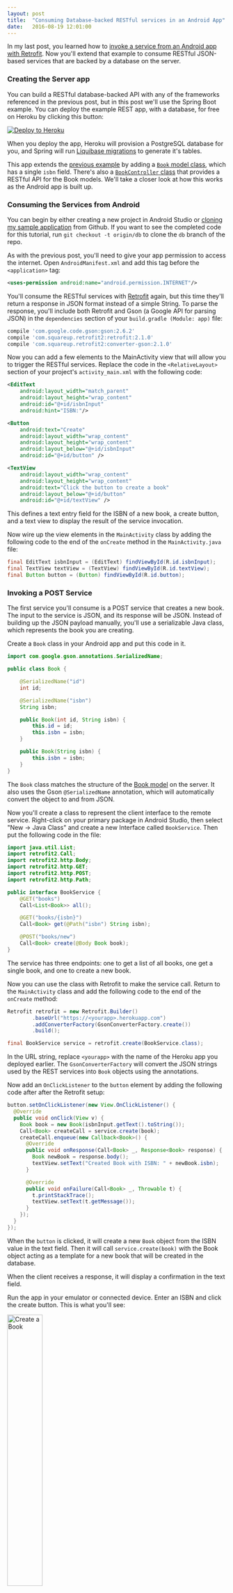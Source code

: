 ```yaml
---
layout: post
title:  "Consuming Database-backed RESTful services in an Android App"
date:   2016-08-19 12:01:00
---
```


In my last post, you learned how to [invoke a service from an Android app with Retrofit](http://jkutner.github.io/2016/08/18/android-backend-api-heroku-retrofit.html). Now you'll extend that example to consume RESTful JSON-based services that are backed by a database on the server.

### Creating the Server app

You can build a RESTful database-backed API with any of the frameworks referenced in the previous post, but in this post we'll use the Spring Boot example. You can deploy the example REST app, with a database, for free on Heroku by clicking this button:

[![Deploy to Heroku](https://camo.githubusercontent.com/c0824806f5221ebb7d25e559568582dd39dd1170/68747470733a2f2f7777772e6865726f6b7563646e2e636f6d2f6465706c6f792f627574746f6e2e706e67)](https://dashboard.heroku.com/new?&template=https%3A%2F%2Fgithub.com%2Fjkutner%2Fspring-boot-android-service#db)

When you deploy the app, Heroku will provision a PostgreSQL database for you, and Spring will run [Liquibase migrations](http://www.liquibase.org) to generate it's tables.

This app extends the [previous example](https://github.com/jkutner/spring-boot-android-service) by adding a [`Book` model class](https://github.com/jkutner/spring-boot-android-service/blob/db/src/main/java/com/example/Book.java), which has a single `isbn` field. There's also a [`BookController` class](https://github.com/jkutner/spring-boot-android-service/blob/db/src/main/java/com/example/BookController.java) that provides a RESTful API for the Book models. We'll take a closer look at how this works as the Android app is built up.

### Consuming the Services from Android

You can begin by either creating a new project in Android Studio or [cloning my sample application](https://github.com/jkutner/HerokuAndroidExample) from Github. If you want to see the completed code for this tutorial, run `git checkout -t origin/db` to clone the `db` branch of the repo.

As with the previous post, you'll need to give your app permission to access the internet. Open `AndroidManifest.xml` and add this tag before the `<application>` tag:

```xml
<uses-permission android:name="android.permission.INTERNET"/>
```

You'll consume the RESTful services with [Retrofit](https://square.github.io/retrofit/) again, but this time they'll return a response in JSON format instead of a simple String. To parse the response, you'll include both Retrofit and Gson (a Google API for parsing JSON) in  the `dependencies` section of your `build.gradle (Module: app)` file:

```ruby
compile 'com.google.code.gson:gson:2.6.2'
compile 'com.squareup.retrofit2:retrofit:2.1.0'
compile 'com.squareup.retrofit2:converter-gson:2.1.0'
```

Now you can add a few elements to the MainActivity view that will allow you to trigger the RESTful services. Replace the code in the `<RelativeLayout>` section of your project's `activity_main.xml` with the following code:

```xml
<EditText
    android:layout_width="match_parent"
    android:layout_height="wrap_content"
    android:id="@+id/isbnInput"
    android:hint="ISBN:"/>

<Button
    android:text="Create"
    android:layout_width="wrap_content"
    android:layout_height="wrap_content"
    android:layout_below="@+id/isbnInput"
    android:id="@+id/button" />

<TextView
    android:layout_width="wrap_content"
    android:layout_height="wrap_content"
    android:text="Click the button to create a book"
    android:layout_below="@+id/button"
    android:id="@+id/textView" />
```

This defines a text entry field for the ISBN of a new book, a create button, and a text view to display the result of the service invocation.

Now wire up the view elements in the `MainActivity` class by adding the following code to the end of the `onCreate` method in the `MainActivity.java` file:

```java
final EditText isbnInput = (EditText) findViewById(R.id.isbnInput);
final TextView textView = (TextView) findViewById(R.id.textView);
final Button button = (Button) findViewById(R.id.button);
```

### Invoking a POST Service

The first service you'll consume is a POST service that creates a new book.
The input to the service is JSON, and its response will be JSON. Instead of building up the JSON payload manually, you'll use a serializable Java class, which represents the book you are creating.

Create a `Book` class in your Android app and put this code in it.

```java
import com.google.gson.annotations.SerializedName;

public class Book {

    @SerializedName("id")
    int id;

    @SerializedName("isbn")
    String isbn;

    public Book(int id, String isbn) {
        this.id = id;
        this.isbn = isbn;
    }

    public Book(String isbn) {
        this.isbn = isbn;
    }
}
```

The `Book` class matches the structure of the [Book model](https://github.com/jkutner/spring-boot-android-service/blob/db/src/main/java/com/example/Book.java) on the server. It also uses the Gson `@SerializedName` annotation, which will automatically convert the object to and from JSON.

Now you'll create a class to represent the client interface to the remote service. Right-click on your primary package in Android Studio, then select "New -> Java Class" and create a new Interface called `BookService`. Then put the following code in the file:

```java
import java.util.List;
import retrofit2.Call;
import retrofit2.http.Body;
import retrofit2.http.GET;
import retrofit2.http.POST;
import retrofit2.http.Path;

public interface BookService {
    @GET("books")
    Call<List<Book>> all();

    @GET("books/{isbn}")
    Call<Book> get(@Path("isbn") String isbn);

    @POST("books/new")
    Call<Book> create(@Body Book book);
}
```

The service has three endpoints: one to get a list of all books, one get a single book, and one to create a new book.

Now you can use the class with Retrofit to make the service call. Return to the `MainActivity` class and add the following code to the end of the `onCreate` method:

```java
Retrofit retrofit = new Retrofit.Builder()
        .baseUrl("https://<yourapp>.herokuapp.com")
        .addConverterFactory(GsonConverterFactory.create())
        .build();

final BookService service = retrofit.create(BookService.class);
```

In the URL string, replace `<yourapp>` with the name of the Heroku app you deployed earlier. The `GsonConverterFactory` will convert the JSON strings used by the REST services into `Book` objects using the annotations.

Now add an `OnClickListener` to the `button` element by adding the following code after after the Retrofit setup:

```java
button.setOnClickListener(new View.OnClickListener() {
  @Override
  public void onClick(View v) {
    Book book = new Book(isbnInput.getText().toString());
    Call<Book> createCall = service.create(book);
    createCall.enqueue(new Callback<Book>() {
      @Override
      public void onResponse(Call<Book> _, Response<Book> response) {
        Book newBook = response.body();
        textView.setText("Created Book with ISBN: " + newBook.isbn);
      }

      @Override
      public void onFailure(Call<Book> _, Throwable t) {
        t.printStackTrace();
        textView.setText(t.getMessage());
      }
    });
  }
});
```

When the `button` is clicked, it will create a new `Book` object from the ISBN value in the text field. Then it will call `service.create(book)` with the Book object acting as a template for a new book that will be created in the database.

When the client receives a response, it will display a confirmation in the text field.

Run the app in your emulator or connected device. Enter an ISBN and click the create button. This is what you'll see:

<img src="/assets/images/heroku-android-demo-create-book.png" style="width: 40%; margin-left: 0; margin-right: 0" alt="Create a Book">

### Invoking a GET Service

Now you'll add another button to the Android app that will retrieve all the books on the server and display their ISBN values in the app. Open the `activity_main.xml` and add the following code after the `TextView`:

```xml
<Button
    android:text="View All"
    android:layout_width="wrap_content"
    android:layout_height="wrap_content"
    android:layout_marginTop="24dp"
    android:layout_below="@+id/textView"
    android:id="@+id/viewAllButton" />

<TextView
    android:layout_width="wrap_content"
    android:layout_height="wrap_content"
    android:text=""
    android:layout_below="@+id/viewAllButton"
    android:id="@+id/allBooks" />
```

The View All button will make the request to retrive all books, and the `allBooks` text view will display them.

Now wire up the new elements in `MainActivity` by adding this code to the end of the `onCreate` method:

```java
final Button viewAllButton = (Button) findViewById(R.id.viewAllButton);
final TextView allBooks = (TextView) findViewById(R.id.allBooks);
```

You won't need to change your `Book` or `BookService` classes. They're already prepared to handle the GET requests. You only need to wire up the `viewAllButton` to make the request. Add this code to the end of the `onCreate` method (after the code you just added):

```java
viewAllButton.setOnClickListener(new View.OnClickListener() {
  @Override
  public void onClick(View v) {
    Call<List<Book>> createCall = service.all();
    createCall.enqueue(new Callback<List<Book>>() {
      @Override
      public void onResponse(Call<List<Book>> _, Response<List<Book>> response) {
        allBooks.setText("ALL BOOKS by ISBN:\n");
        for (Book b : response.body()) {
            allBooks.append(b.isbn + "\n");
        }
      }

      @Override
      public void onFailure(Call<List<Book>> _, Throwable t) {
        t.printStackTrace();
        allBooks.setText(t.getMessage());
      }
    });
  }
});
```

In this callback, you're invoking `service.all()`, which will return a list of books from the server. Then you're displaying that list in the `allBooks` view.

Run the app in your emulator or connected device again. Create a few more books, and then click the "View All" button. This is what you'll see:

<img src="/assets/images/heroku-android-demo-all-books.png" style="width: 40%; margin-left: 0; margin-right: 0" alt="All Books">

### Next Steps

The next big step for this app is adding authentication and authorization to the Heroku service. We'll look at that in the next post.
